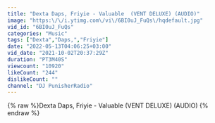 ```yaml
---
title: "Dexta Daps, Friyie - Valuable  (VENT DELUXE) (AUDIO)"
image: "https:\/\/i.ytimg.com\/vi\/6BI0uJ_FuQs\/hqdefault.jpg"
vid_id: "6BI0uJ_FuQs"
categories: "Music"
tags: ["Dexta","Daps,","Friyie"]
date: "2022-05-13T04:06:25+03:00"
vid_date: "2021-10-02T20:37:29Z"
duration: "PT3M40S"
viewcount: "10920"
likeCount: "244"
dislikeCount: ""
channel: "DJ PunisherRadio"
---
```

{% raw %}Dexta Daps, Friyie - Valuable  (VENT DELUXE) (AUDIO) {% endraw %}
